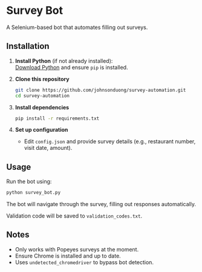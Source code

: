 # Survey Bot

A Selenium-based bot that automates filling out surveys.

## Installation

1. **Install Python** (if not already installed):  
   [Download Python](https://www.python.org/downloads/) and ensure `pip` is installed.

2. **Clone this repository**  
   ```sh
   git clone https://github.com/johnsonduong/survey-automation.git
   cd survey-automation
   ```

3. **Install dependencies**  
   ```sh
   pip install -r requirements.txt
   ```

4. **Set up configuration**  
   - Edit `config.json` and provide survey details (e.g., restaurant number, visit date, amount).

## Usage

Run the bot using:  
```sh
python survey_bot.py
```

The bot will navigate through the survey, filling out responses automatically.

Validation code will be saved to `validation_codes.txt`.

## Notes

- Only works with Popeyes surveys at the moment.  
- Ensure Chrome is installed and up to date.  
- Uses `undetected_chromedriver` to bypass bot detection.
